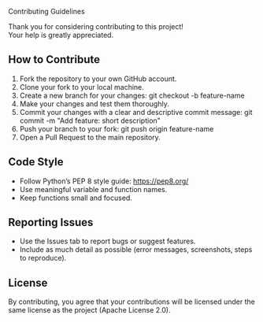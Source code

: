 Contributing Guidelines

Thank you for considering contributing to this project!  
Your help is greatly appreciated.

How to Contribute
-----------------
1. Fork the repository to your own GitHub account.
2. Clone your fork to your local machine.
3. Create a new branch for your changes:
   git checkout -b feature-name
4. Make your changes and test them thoroughly.
5. Commit your changes with a clear and descriptive commit message:
   git commit -m "Add feature: short description"
6. Push your branch to your fork:
   git push origin feature-name
7. Open a Pull Request to the main repository.

Code Style
----------
- Follow Python’s PEP 8 style guide: https://pep8.org/
- Use meaningful variable and function names.
- Keep functions small and focused.

Reporting Issues
----------------
- Use the Issues tab to report bugs or suggest features.
- Include as much detail as possible (error messages, screenshots, steps to reproduce).

License
-------
By contributing, you agree that your contributions will be licensed under the same license as the project (Apache License 2.0).

